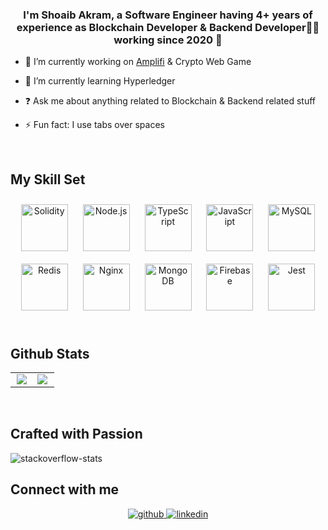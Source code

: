 
### <div align="center">I'm Shoaib Akram, a Software Engineer having 4+ years of experience as Blockchain Developer & Backend Developer👨‍💻 working since 2020 🚀</div>  
  

- 🔭 I’m currently working on [Amplifi](https://app.amplifi.fi/) & Crypto Web Game  
  

- 🌱 I’m currently learning Hyperledger  
  

- ❓ Ask me about anything related to Blockchain & Backend related stuff  
  

- ⚡ Fun fact: I use tabs over spaces  
  

<br/>  


## My Skill Set  
<div align="center">  
<a href="https://soliditylang.org/" target="_blank"><img style="margin: 10px" src="https://camo.githubusercontent.com/e314ae0bc4aa8f1261feca139468124f082c36ef7be4c12a2a0e0b3772b6a5c2/68747470733a2f2f736b696c6c69636f6e732e6465762f69636f6e733f693d736f6c6964697479" alt="Solidity" height="75" /></a>  
<a href="https://nodejs.org/" target="_blank"><img style="margin: 10px" src="https://profilinator.rishav.dev/skills-assets/nodejs-original-wordmark.svg" alt="Node.js" height="75" /></a>  
<a href="https://www.typescriptlang.org/" target="_blank"><img style="margin: 10px" src="https://profilinator.rishav.dev/skills-assets/typescript-original.svg" alt="TypeScript" height="75" /></a>  
<a href="https://www.javascript.com/" target="_blank"><img style="margin: 10px" src="https://profilinator.rishav.dev/skills-assets/javascript-original.svg" alt="JavaScript" height="75" /></a>  
<a href="https://www.mysql.com/" target="_blank"><img style="margin: 10px" src="https://profilinator.rishav.dev/skills-assets/mysql-original-wordmark.svg" alt="MySQL" height="75" /></a>  
<a href="https://redis.io/" target="_blank"><img style="margin: 10px" src="https://profilinator.rishav.dev/skills-assets/redis-original-wordmark.svg" alt="Redis" height="75" /></a>  
<a href="https://www.nginx.com/" target="_blank"><img style="margin: 10px" src="https://profilinator.rishav.dev/skills-assets/nginx-original.svg" alt="Nginx" height="75" /></a>  
<a href="https://www.mongodb.com/" target="_blank"><img style="margin: 10px" src="https://profilinator.rishav.dev/skills-assets/mongodb-original-wordmark.svg" alt="MongoDB" height="75" /></a>  
<a href="https://firebase.google.com/" target="_blank"><img style="margin: 10px" src="https://profilinator.rishav.dev/skills-assets/firebase.png" alt="Firebase" height="75" /></a>  
<a href="https://www.jestjs.io/" target="_blank"><img style="margin: 10px" src="https://profilinator.rishav.dev/skills-assets/jest.svg" alt="Jest" height="75" /></a>  

</div>  

<br/>  


## Github Stats  
<table><tr><td valign="top" width="50%">

<div align="center"><img src="https://github-readme-stats.vercel.app/api?username=shoaibakram01&show_icons=true&count_private=true&hide_border=true&theme=prussian" align="center" /></div>

</td><td valign="top" width="50%">

<img src="https://github-readme-stats.vercel.app/api/top-langs/?username=shoaibakram01&hide_border=true&layout=compact&theme=prussian" align="left" />

</td></tr></table>  

<br/> 

## Crafted with Passion 
![stackoverflow-stats](https://github-stackoverflow-readme.vercel.app/?userId=18122328)
<br/>  

## Connect with me  
<div align="center">
<a href="https://github.com/shoaibakram01" target="_blank">
<img src=https://img.shields.io/badge/github-%2324292e.svg?&style=for-the-badge&logo=github&logoColor=white alt=github style="margin-bottom: 5px;" />
</a>
<a href="https://linkedin.com/in/shoaibakram909" target="_blank">
<img src=https://img.shields.io/badge/linkedin-%231E77B5.svg?&style=for-the-badge&logo=linkedin&logoColor=white alt=linkedin style="margin-bottom: 5px;" />
</a>  
</div>  
  

<br/>  

<div align="center"></div>
<br />
